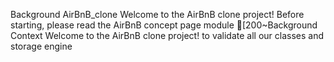 Background
AirBnB_clone
Welcome to the AirBnB clone project!
Before starting, please read the AirBnB concept page
module
[200~Background Context
Welcome to the AirBnB clone project!
   to validate all our classes and storage engine  
